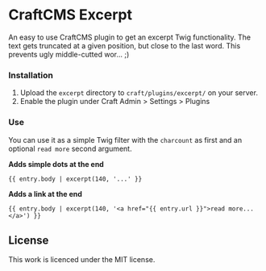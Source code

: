 # CraftCMS Excerpt
An easy to use CraftCMS plugin to get an excerpt Twig functionality. The text gets truncated at a given position, but close to the last word. This prevents ugly middle-cutted wor... ;)

### Installation

1. Upload the `excerpt` directory to `craft/plugins/excerpt/` on your server.
2. Enable the plugin under Craft Admin > Settings > Plugins

### Use
You can use it as a simple Twig filter with the `charcount` as first and an optional `read more` second argument.

**Adds simple dots at the end**
```
{{ entry.body | excerpt(140, '...' }} 
```

**Adds a link at the end**
```
{{ entry.body | excerpt(140, '<a href="{{ entry.url }}">read more...</a>') }} 
```

## License

This work is licenced under the MIT license.